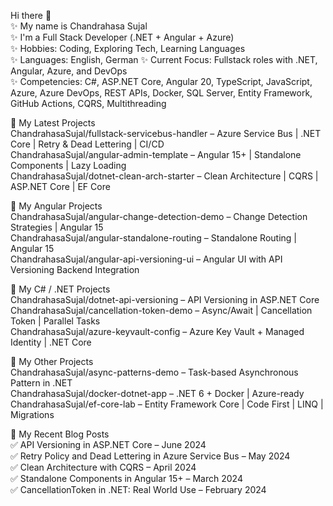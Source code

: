 Hi there 👋  
✨ My name is Chandrahasa Sujal  
✨ I'm a Full Stack Developer (.NET + Angular + Azure)  
✨ Hobbies: Coding, Exploring Tech, Learning Languages  
✨ Languages: English, German 
✨ Current Focus: Fullstack roles with .NET, Angular, Azure, and DevOps  
✨ Competencies: C#, ASP.NET Core, Angular 20, TypeScript, JavaScript, Azure, Azure DevOps, REST APIs, Docker, SQL Server, Entity Framework, GitHub Actions, CQRS, Multithreading

🌱 My Latest Projects  
ChandrahasaSujal/fullstack-servicebus-handler – Azure Service Bus | .NET Core | Retry & Dead Lettering | CI/CD  
ChandrahasaSujal/angular-admin-template – Angular 15+ | Standalone Components | Lazy Loading  
ChandrahasaSujal/dotnet-clean-arch-starter – Clean Architecture | CQRS | ASP.NET Core | EF Core  

🌱 My Angular Projects  
ChandrahasaSujal/angular-change-detection-demo – Change Detection Strategies | Angular 15  
ChandrahasaSujal/angular-standalone-routing – Standalone Routing | Angular 15  
ChandrahasaSujal/angular-api-versioning-ui – Angular UI with API Versioning Backend Integration

🌱 My C# / .NET Projects  
ChandrahasaSujal/dotnet-api-versioning – API Versioning in ASP.NET Core  
ChandrahasaSujal/cancellation-token-demo – Async/Await | Cancellation Token | Parallel Tasks  
ChandrahasaSujal/azure-keyvault-config – Azure Key Vault + Managed Identity | .NET Core

🔭 My Other Projects  
ChandrahasaSujal/async-patterns-demo – Task-based Asynchronous Pattern in .NET  
ChandrahasaSujal/docker-dotnet-app – .NET 6 + Docker | Azure-ready  
ChandrahasaSujal/ef-core-lab – Entity Framework Core | Code First | LINQ | Migrations

📜 My Recent Blog Posts  
✅ API Versioning in ASP.NET Core – June 2024  
✅ Retry Policy and Dead Lettering in Azure Service Bus – May 2024  
✅ Clean Architecture with CQRS – April 2024  
✅ Standalone Components in Angular 15+ – March 2024  
✅ CancellationToken in .NET: Real World Use – February 2024

